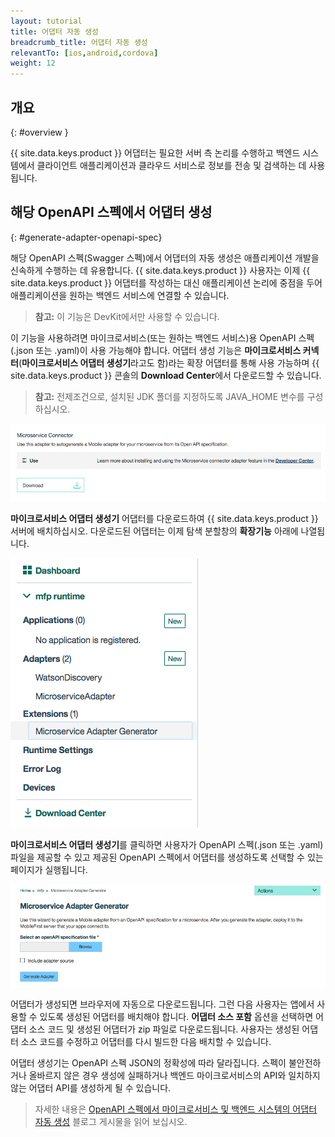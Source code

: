 ```yaml
---
layout: tutorial
title: 어댑터 자동 생성
breadcrumb_title: 어댑터 자동 생성
relevantTo: [ios,android,cordova]
weight: 12
---
```

<!-- NLS_CHARSET=UTF-8 -->
## 개요
{: #overview }

{{ site.data.keys.product }} 어댑터는 필요한 서버 측 논리를 수행하고 백엔드 시스템에서 클라이언트 애플리케이션과 클라우드 서비스로 정보를 전송 및 검색하는 데 사용됩니다. 

##  해당 OpenAPI 스펙에서 어댑터 생성
{: #generate-adapter-openapi-spec}

해당 OpenAPI 스펙(Swagger 스펙)에서 어댑터의 자동 생성은 애플리케이션 개발을 신속하게 수행하는 데 유용합니다. {{ site.data.keys.product }} 사용자는 이제 {{ site.data.keys.product }} 어댑터를 작성하는 대신 애플리케이션 논리에 중점을 두어 애플리케이션을 원하는 백엔드 서비스에 연결할 수 있습니다. 

>**참고:** 이 기능은 DevKit에서만 사용할 수 있습니다. 

이 기능을 사용하려면 마이크로서비스(또는 원하는 백엔드 서비스)용 OpenAPI 스펙(.json 또는 .yaml)이 사용 가능해야 합니다. 어댑터 생성 기능은 **마이크로서비스 커넥터**(**마이크로서비스 어댑터 생성기**라고도 함)라는 확장 어댑터를 통해 사용 가능하며 {{ site.data.keys.product }} 콘솔의 **Download Center**에서 다운로드할 수 있습니다. 

>**참고:** 전제조건으로, 설치된 JDK 폴더를 지정하도록 JAVA_HOME 변수를 구성하십시오. 


  ![Download Center의 어댑터 생성 이미지](./AdapterGen_DownloadCenter.png)


**마이크로서비스 어댑터 생성기** 어댑터를 다운로드하여 {{ site.data.keys.product }} 서버에 배치하십시오. 다운로드된 어댑터는 이제 탐색 분할창의 **확장기능** 아래에 나열됩니다. 


  ![탐색 분할창의 어댑터 생성 이미지](./AdapterGen_naviagtionPane.png)


**마이크로서비스 어댑터 생성기**를 클릭하면 사용자가 OpenAPI 스펙(.json 또는 .yaml) 파일을 제공할 수 있고 제공된 OpenAPI 스펙에서 어댑터를 생성하도록 선택할 수 있는 페이지가 실행됩니다. 

  ![어댑터 생성기 페이지 이미지](./AdapterGen_generationPage.png)


어댑터가 생성되면 브라우저에 자동으로 다운로드됩니다. 그런 다음 사용자는 앱에서 사용할 수 있도록 생성된 어댑터를 배치해야 합니다. **어댑터 소스 포함** 옵션을 선택하면 어댑터 소스 코드 및 생성된 어댑터가 zip 파일로 다운로드됩니다. 사용자는 생성된 어댑터 소스 코드를 수정하고 어댑터를 다시 빌드한 다음 배치할 수 있습니다.

어댑터 생성기는 OpenAPI 스펙 JSON의 정확성에 따라 달라집니다. 스펙이 불안전하거나 올바르지 않은 경우 생성에 실패하거나 백엔드 마이크로서비스의 API와 일치하지 않는 어댑터 API를 생성하게 될 수 있습니다. 

>자세한 내용은 [OpenAPI 스펙에서 마이크로서비스 및 백엔드 시스템의 어댑터 자동 생성](https://mobilefirstplatform.ibmcloud.com/blog/2017/08/10/autogenerate-adapter-from-openapi-specification/) 블로그 게시물을 읽어 보십시오.

